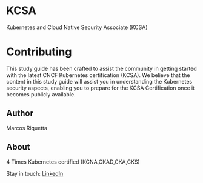 # KCSA
Kubernetes and Cloud Native Security Associate (KCSA)

# Contributing
This study guide has been crafted to assist the community in getting started with the latest CNCF Kubernetes certification (KCSA).
We believe that the content in this study guide will assist you in understanding the Kubernetes security aspects, enabling you to prepare for the KCSA Certification once it becomes publicly available.


## Author
Marcos Riquetta
## About
4 Times Kubernetes certified (KCNA,CKAD,CKA,CKS) 

Stay in touch: [LinkedIn](https://www.linkedin.com/in/riquetta/)
